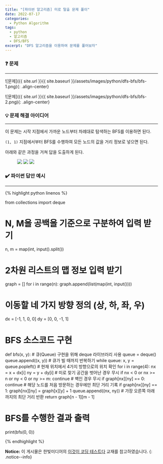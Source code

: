 ```yaml
---
title: "[파이썬 알고리즘] 미로 탈출 문제 풀이"
date: 2022-07-17
categories:
  - Python Algorithm
tags:
  - python
  - 알고리즘
  - DFS/BFS
excerpt: "DFS 알고리즘을 이용하여 문제를 풀어보자"
---
```


### ❓ 문제

---

![문제]({{ site.url }}{{ site.baseurl }}/assets/images/python/dfs-bfs/bfs-1.png){: .align-center}

![문제]({{ site.url }}{{ site.baseurl }}/assets/images/python/dfs-bfs/bfs-2.png){: .align-center}


### 💡 문제 해결 아이디어

---

이 문제는 시작 지점에서 가까운 노드부터 차례대로 탐색하는 BFS를 이용하면 된다.

`(1, 1)` 지점에서부터 BFS를 수행하여 모든 노드의 값을 거리 정보로 넣으면 된다.

아래와 같은 과정을 거쳐 답을 도출하게 된다.

<figure class="third">
    <img src="{{ site.url }}{{ site.baseurl }}/assets/images/python/dfs-bfs/bfs-11.png">
    <img src="{{ site.url }}{{ site.baseurl }}/assets/images/python/dfs-bfs/bfs-22.png">
    <img src="{{ site.url }}{{ site.baseurl }}/assets/images/python/dfs-bfs/bfs-33.png">
</figure>


### ✔️ 파이썬 답안 예시

---

{% highlight python linenos %}

from collections import deque

# N, M을 공백을 기준으로 구분하여 입력 받기
n, m = map(int, input().split())
# 2차원 리스트의 맵 정보 입력 받기
graph = []
for i in range(n):
    graph.append(list(map(int, input())))

# 이동할 네 가지 방향 정의 (상, 하, 좌, 우)
dx = [-1, 1, 0, 0]
dy = [0, 0, -1, 1]

# BFS 소스코드 구현
def bfs(x, y):
    # 큐(Queue) 구현을 위해 deque 라이브러리 사용
    queue = deque()
    queue.append((x, y))
    # 큐가 빌 때까지 반복하기
    while queue:
        x, y = queue.popleft()
        # 현재 위치에서 4가지 방향으로의 위치 확인
        for i in range(4):
            nx = x + dx[i]
            ny = y + dy[i]
            # 미로 찾기 공간을 벗어난 경우 무시
            if nx < 0 or nx >= n or ny < 0 or ny >= m:
                continue
            # 벽인 경우 무시
            if graph[nx][ny] == 0:
                continue
            # 해당 노드를 처음 방문하는 경우에만 최단 거리 기록
            if graph[nx][ny] == 1:
                graph[nx][ny] = graph[x][y] + 1
                queue.append((nx, ny))
    # 가장 오른쪽 아래까지의 최단 거리 반환
    return graph[n - 1][m - 1]

# BFS를 수행한 결과 출력
print(bfs(0, 0))

{% endhighlight %}

**Notice:** 이 게시물은 한빛미디어의 [이것이 코딩 테스트다](https://book.naver.com/bookdb/book_detail.nhn?bid=16439154) 교재를 참고하였습니다.
{: .notice--info}








